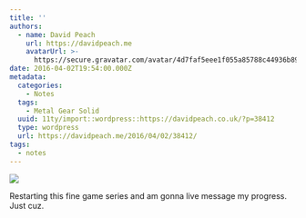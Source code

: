 ```yaml
---
title: ''
authors:
  - name: David Peach
    url: https://davidpeach.me
    avatarUrl: >-
      https://secure.gravatar.com/avatar/4d7faf5eee1f055a85788c44936b8995eaab6dfb004e7854ec747ccb272e91ee?s=96&d=mm&r=g
date: 2016-04-02T19:54:00.000Z
metadata:
  categories:
    - Notes
  tags:
    - Metal Gear Solid
  uuid: 11ty/import::wordpress::https://davidpeach.co.uk/?p=38412
  type: wordpress
  url: https://davidpeach.me/2016/04/02/38412/
tags:
  - notes
---
```

[![](/assets/metal-gear-solid-cover-XpitKcyPsAov.jpg)](/assets/metal-gear-solid-cover-XpitKcyPsAov.jpg)

Restarting this fine game series and am gonna live message my progress. Just cuz.